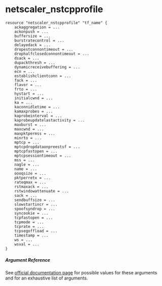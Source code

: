 # netscaler_nstcpprofile

```
resource "netscaler_nstcpprofile" "tf_name" {
    ackaggregation = ...
    ackonpush = ...
    buffersize = ...
    burstratecontrol = ...
    delayedack = ...
    dropestconnontimeout = ...
    drophalfclosedconnontimeout = ...
    dsack = ...
    dupackthresh = ...
    dynamicreceivebuffering = ...
    ecn = ...
    establishclientconn = ...
    fack = ...
    flavor = ...
    frto = ...
    hystart = ...
    initialcwnd = ...
    ka = ...
    kaconnidletime = ...
    kamaxprobes = ...
    kaprobeinterval = ...
    kaprobeupdatelastactivity = ...
    maxburst = ...
    maxcwnd = ...
    maxpktpermss = ...
    minrto = ...
    mptcp = ...
    mptcpdropdataonpreestsf = ...
    mptcpfastopen = ...
    mptcpsessiontimeout = ...
    mss = ...
    nagle = ...
    name = ...
    oooqsize = ...
    pktperretx = ...
    rateqmax = ...
    rstmaxack = ...
    rstwindowattenuate = ...
    sack = ...
    sendbuffsize = ...
    slowstartincr = ...
    spoofsyndrop = ...
    syncookie = ...
    tcpfastopen = ...
    tcpmode = ...
    tcprate = ...
    tcpsegoffload = ...
    timestamp = ...
    ws = ...
    wsval = ...
}
```

##### Argument Reference

See [official documentation page](https://developer-docs.citrix.com/projects/netscaler-nitro-api/en/11.0/configuration/ns/nstcpprofile/nstcpprofile/) for possible values for these arguments and for an exhaustive list of arguments.

